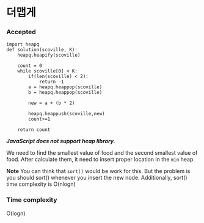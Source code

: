 # 더맵게
### Accepted
```
import heapq
def solution(scoville, K):
    heapq.heapify(scoville)
    
    count = 0
    while scoville[0] < K:
        if(len(scoville) < 2):
            return -1
        a = heapq.heappop(scoville)
        b = heapq.heappop(scoville)
        
        new = a + (b * 2)
        
        heapq.heappush(scoville,new)
        count+=1
        
    return count    

```

***JavaScript does not support heap library.***

We need to find the smallest value of food and the second smallest value of food.
After calculate them, it need to insert proper location in the `min` heap


**Note**
You can think that `sort()` would be work for this.
But the problem is you should sort() whenever you insert the new node.
Additionally, sort() time complexity is O(nlogn)




### Time complexity
O(logn)
